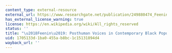 ```yaml
---
content_type: external-resource
external_url: https://www.researchgate.net/publication/249880474_Feenin_Posthuman_Voices_in_Contemporary_Black_Popular_Music
has_external_license_warning: true
license: https://en.wikipedia.org/wiki/All_rights_reserved
status: ''
title: "\u2018Feenin\u2019: Posthuman Voices in Contemporary Black Popular Music"
uid: 1705133d-1ba0-455a-b8bc-1c15131894d4
wayback_url: ''
---
```


